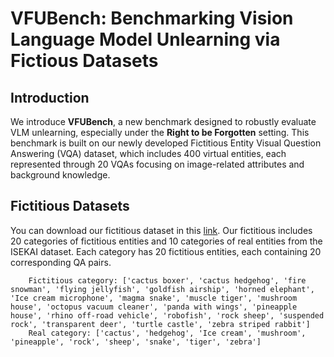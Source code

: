 # VFUBench: Benchmarking Vision Language Model Unlearning via Fictious Datasets

## Introduction

We introduce **VFUBench**, a new benchmark designed to robustly evaluate VLM unlearning, especially under the **Right to be Forgotten** setting. This benchmark is built on our newly developed Fictitious Entity Visual Question Answering (VQA) dataset, which includes 400 virtual entities, each represented through 20 VQAs focusing on image-related attributes and background knowledge. 

## Fictitious Datasets

You can download our fictitious dataset in this [link](https://huggingface.co/datasets/gray311/VFUBench). Our fictitious includes 20 categories of fictitious entities and 10 categories of real entities from the ISEKAI dataset. Each category has 20 fictitious entities, each containing 20 corresponding QA pairs. 
```
    Fictitious category: ['cactus boxer', 'cactus hedgehog', 'fire snowman', 'flying jellyfish', 'goldfish airship', 'horned elephant', 'Ice cream microphone', 'magma snake', 'muscle tiger', 'mushroom house', 'octopus vacuum cleaner', 'panda with wings', 'pineapple house', 'rhino off-road vehicle', 'robofish', 'rock sheep', 'suspended rock', 'transparent deer', 'turtle castle', 'zebra striped rabbit']
    Real category: ['cactus', 'hedgehog', 'Ice cream', 'mushroom', 'pineapple', 'rock', 'sheep', 'snake', 'tiger', 'zebra']
```
